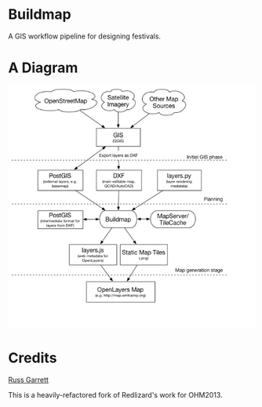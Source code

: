 Buildmap
========

A GIS workflow pipeline for designing festivals.


A Diagram
=========

![buildmap diagram](/docs/diagram.png?raw=true)

Credits
=======

[Russ Garrett](https://github.com/russss)

This is a heavily-refactored fork of Redlizard's work for OHM2013.

